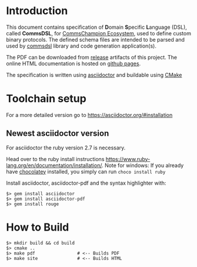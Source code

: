 # Introduction
This document contains specification of **D**omain **S**pecific **L**anguage (DSL),
called **CommsDSL**, for [CommsChampion Ecosystem](https://commschamp.github.io),
used to define custom binary protocols. The defined schema files are intended
to be parsed and used by [commsdsl](https://github.com/commschamp/commsdsl) library and code
generation application(s).

The PDF can be downloaded from [release](https://github.com/commschamp/CommsDSL-Specification/releases)
artifacts of this project. The online HTML documentation is hosted on
[github pages](https://commschamp.github.io/commsdsl_spec).

The specification is written using [asciidoctor](https://asciidoctor.org) and buildable
using [CMake](https://cmake.org/)

# Toolchain setup

For a more detailed version go to https://asciidoctor.org/#installation

## Newest asciidoctor version
For asciidoctor the ruby version 2.7 is necessary.

Head over to the ruby install instructions https://www.ruby-lang.org/en/documentation/installation/. Note for windows: If you already have [chocolatey](https://chocolatey.org/) installed, you simply can run `choco install ruby`



Install asciidoctor, asciidoctor-pdf and the syntax highlighter with:
```
$> gem install asciidoctor
$> gem install asciidoctor-pdf
$> gem install rouge
```


# How to Build
```
$> mkdir build && cd build
$> cmake ..
$> make pdf                # <-- Builds PDF
$> make site               # <-- Builds HTML
```

